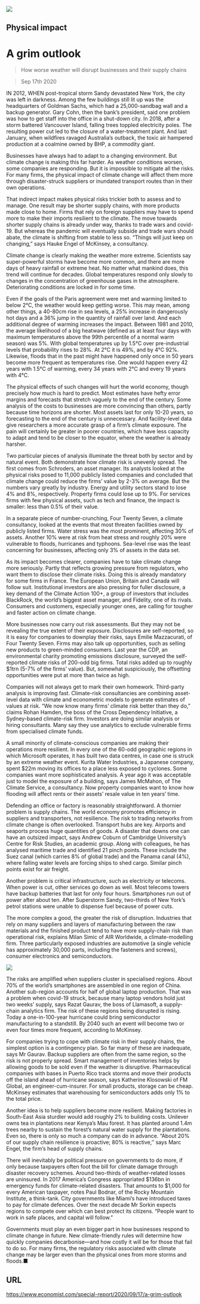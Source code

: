 ![](./images/20200919_SRD002_0.jpg)

## Physical impact

# A grim outlook

> How worse weather will disrupt businesses and their supply chains

> Sep 17th 2020

IN 2012, WHEN post-tropical storm Sandy devastated New York, the city was left in darkness. Among the few buildings still lit up was the headquarters of Goldman Sachs, which had a 25,000-sandbag wall and a backup generator. Gary Cohn, then the bank’s president, said one problem was how to get staff into the office in a shut-down city. In 2018, after a storm battered Vancouver Island, falling trees toppled electricity poles. The resulting power cut led to the closure of a water-treatment plant. And last January, when wildfires ravaged Australia’s outback, the toxic air hampered production at a coalmine owned by BHP, a commodity giant.

Businesses have always had to adapt to a changing environment. But climate change is making this far harder. As weather conditions worsen, some companies are responding. But it is impossible to mitigate all the risks. For many firms, the physical impact of climate change will affect them more through disaster-struck suppliers or inundated transport routes than in their own operations.

That indirect impact makes physical risks trickier both to assess and to manage. One result may be shorter supply chains, with more products made close to home. Firms that rely on foreign suppliers may have to spend more to make their imports resilient to the climate. The move towards shorter supply chains is already under way, thanks to trade wars and covid-19. But whereas the pandemic will eventually subside and trade wars should abate, the climate is shifting from stable to less so. “Things will just keep on changing,” says Hauke Engel of McKinsey, a consultancy.

Climate change is clearly making the weather more extreme. Scientists say super-powerful storms have become more common, and there are more days of heavy rainfall or extreme heat. No matter what mankind does, this trend will continue for decades. Global temperatures respond only slowly to changes in the concentration of greenhouse gases in the atmosphere. Deteriorating conditions are locked in for some time.

Even if the goals of the Paris agreement were met and warming limited to below 2°C, the weather would keep getting worse. This may mean, among other things, a 40-80cm rise in sea levels, a 25% increase in dangerously hot days and a 36% jump in the quantity of rainfall over land. And each additional degree of warming increases the impact. Between 1981 and 2010, the average likelihood of a big heatwave (defined as at least four days with maximum temperatures above the 99th percentile of a normal warm season) was 5%. With global temperatures up by 1.5°C over pre-industrial levels that probability rises to 28%. At 2°C it is 49%, and by 4°C 92%. Likewise, floods that in the past might have happened only once in 50 years become more frequent as temperatures rise. One would happen every 42 years with 1.5°C of warming, every 34 years with 2°C and every 19 years with 4°C.

The physical effects of such changes will hurt the world economy, though precisely how much is hard to predict. Most estimates have hefty error margins and forecasts that stretch vaguely to the end of the century. Some analysis of the costs to businesses are more convincing than others, partly because time horizons are shorter. Most assets last for only 10-20 years, so forecasting to the end of the century is unnecessary. And facility-level data give researchers a more accurate grasp of a firm’s climate exposure. The pain will certainly be greater in poorer countries, which have less capacity to adapt and tend to be closer to the equator, where the weather is already harsher.

Two particular pieces of analysis illuminate the threat both by sector and by natural event. Both demonstrate how climate risk is unevenly spread. The first comes from Schroders, an asset manager. Its analysts looked at the physical risks posed to 11,000 publicly listed companies and concluded that climate change could reduce the firms’ value by 2-3% on average. But the numbers vary greatly by industry. Energy and utility sectors stand to lose 4% and 8%, respectively. Property firms could lose up to 9%. For services firms with few physical assets, such as tech and finance, the impact is smaller: less than 0.5% of their value.

In a separate piece of number-crunching, Four Twenty Seven, a climate consultancy, looked at the events that most threaten facilities owned by publicly listed firms. Water stress was the most prominent, affecting 30% of assets. Another 10% were at risk from heat stress and roughly 20% were vulnerable to floods, hurricanes and typhoons. Sea-level rise was the least concerning for businesses, affecting only 3% of assets in the data set.

As its impact becomes clearer, companies have to take climate change more seriously. Partly that reflects growing pressure from regulators, who want them to disclose their climate risks. Doing this is already mandatory for some firms in France. The European Union, Britain and Canada will follow suit. Institutional investors are also pressing for fuller disclosure, a key demand of the Climate Action 100+, a group of investors that includes BlackRock, the world’s biggest asset manager, and Fidelity, one of its rivals. Consumers and customers, especially younger ones, are calling for tougher and faster action on climate change.

More businesses now carry out risk assessments. But they may not be revealing the true extent of their exposure. Disclosures are self-reported, so it is easy for companies to downplay their risks, says Emilie Mazzacurati, of Four Twenty Seven. Firms may also talk up opportunities, such as selling new products to green-minded consumers. Last year the CDP, an environmental charity promoting emissions disclosure, surveyed the self-reported climate risks of 200-odd big firms. Total risks added up to roughly $1trn (5-7% of the firms’ value). But, somewhat suspiciously, the offsetting opportunities were put at more than twice as high.

Companies will not always get to mark their own homework. Third-party analysis is improving fast. Climate-risk consultancies are combining asset-level data with climate and econometric models to generate estimates of values at risk. “We now know many firms’ climate risk better than they do,” claims Rohan Hamden, the boss of the Cross Dependency Initiative, a Sydney-based climate-risk firm. Investors are doing similar analysis or hiring consultants. Many say they use analytics to exclude vulnerable firms from specialised climate funds.

A small minority of climate-conscious companies are making their operations more resilient. In every one of the 60-odd geographic regions in which Microsoft operates, it has built two data centres, in case one is struck by an extreme weather event. Kurita Water Industries, a Japanese company, spent $22m moving its offices to a place less exposed to cyclones. Some companies want more sophisticated analysis. A year ago it was acceptable just to model the exposure of a building, says James McMahon, of The Climate Service, a consultancy. Now property companies want to know how flooding will affect rents or their assets’ resale value in ten years’ time.

Defending an office or factory is reasonably straightforward. A thornier problem is supply chains. The world economy promotes efficiency in suppliers and transporters, not resilience. The risk to trading networks from climate change is often overlooked. Transport hubs are key. Airports and seaports process huge quantities of goods. A disaster that downs one can have an outsized impact, says Andrew Coburn of Cambridge University’s Centre for Risk Studies, an academic group. Along with colleagues, he has analysed maritime trade and identified 21 pinch points. These include the Suez canal (which carries 8% of global trade) and the Panama canal (4%), where falling water levels are forcing ships to shed cargo. Similar pinch points exist for air freight.

Another problem is critical infrastructure, such as electricity or telecoms. When power is cut, other services go down as well. Most telecoms towers have backup batteries that last for only four hours. Smartphones run out of power after about ten. After Superstorm Sandy, two-thirds of New York’s petrol stations were unable to dispense fuel because of power cuts.

The more complex a good, the greater the risk of disruption. Industries that rely on many suppliers and layers of manufacturing between the raw materials and the finished product tend to have more supply-chain risk than operational risk, explains Milan Simic of AIR Worldwide, a climate-modelling firm. Three particularly exposed industries are automotive (a single vehicle has approximately 30,000 parts, including the fasteners and screws), consumer electronics and semiconductors.



![](./images/20200919_SRC296.png)

The risks are amplified when suppliers cluster in specialised regions. About 70% of the world’s smartphones are assembled in one region of China. Another sub-region accounts for half of global laptop production. That was a problem when covid-19 struck, because many laptop vendors hold just two weeks’ supply, says Razat Gaurav, the boss of Llamasoft, a supply-chain analytics firm. The risk of these regions being disrupted is rising. Today a one-in-100-year hurricane could bring semiconductor manufacturing to a standstill. By 2040 such an event will become two or even four times more frequent, according to McKinsey.

For companies trying to cope with climate risk in their supply chains, the simplest option is a contingency plan. So far many of these are inadequate, says Mr Gaurav. Backup suppliers are often from the same region, so the risk is not properly spread. Smart management of inventories helps by allowing goods to be sold even if the weather is disruptive. Pharmaceutical companies with bases in Puerto Rico track storms and move their products off the island ahead of hurricane season, says Katherine Klosowski of FM Global, an engineer-cum-insurer. For small products, storage can be cheap. McKinsey estimates that warehousing for semiconductors adds only 1% to the total price.

Another idea is to help suppliers become more resilient. Making factories in South-East Asia sturdier would add roughly 2% to building costs. Unilever owns tea in plantations near Kenya’s Mau forest. It has planted around 1.4m trees nearby to sustain the forest’s natural water supply for the plantations. Even so, there is only so much a company can do in advance. “About 20% of our supply chain resilience is proactive; 80% is reactive,’’ says Marc Engel, the firm’s head of supply chains.

There will inevitably be political pressure on governments to do more, if only because taxpayers often foot the bill for climate damage through disaster recovery schemes. Around two-thirds of weather-related losses are uninsured. In 2017 America’s Congress appropriated $136bn in emergency funds for climate-related disasters. That amounts to $1,000 for every American taxpayer, notes Paul Bodnar, of the Rocky Mountain Institute, a think-tank. City governments like Miami’s have introduced taxes to pay for climate defences. Over the next decade Mr Sorkin expects regions to compete over which can best protect its citizens. “People want to work in safe places, and capital will follow.”

Governments must play an even bigger part in how businesses respond to climate change in future. New climate-friendly rules will determine how quickly companies decarbonise—and how costly it will be for those that fail to do so. For many firms, the regulatory risks associated with climate change may be larger even than the physical ones from more storms and floods.■

## URL

https://www.economist.com/special-report/2020/09/17/a-grim-outlook
